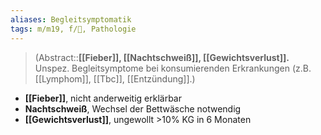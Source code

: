 ```yaml
---
aliases: Begleitsymptomatik
tags: m/m19, f/🦀, Pathologie
---
```

> (Abstract::**[[Fieber]], [[Nachtschweiß]], [[Gewichtsverlust]].** Unspez. Begleitsymptome bei konsumierenden Erkrankungen (z.B. [[Lymphom]], [[Tbc]], [[Entzündung]].)

- **[[Fieber]]**, nicht anderweitig erklärbar
- **Nachtschweiß**, Wechsel der Bettwäsche notwendig
- **[[Gewichtsverlust]]**, ungewollt >10% KG in 6 Monaten